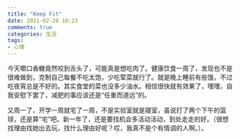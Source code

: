 ```yaml
---
title: "Keep Fit"
date: 2011-02-28 10:23
comments: true
categories: 生活
tags: 
- 心情 
---
```


今天嚼口香糖竟然咬到舌头了，可能真是想吃肉了。健康饮食一周了，发现也不是很难做到，克制自己每餐不吃太饱，少吃荤菜就行了。就是晚上睡前有些饿，不过吃夜宵总是不好的。其实食堂的菜也没多少油水。相信很快就有效果了，嘿嘿，自我安慰下罢了，减肥的事应该还是“任重而道远”的。

又周一了，开学一周就宅了一周，不是实验室就是寝室，虽说打了两个下午的篮球，还是算“宅”吧。新一年了，还是要找机会多活动活动，到处走走的好。（很想找理由找她出去玩，找什么理由好呢？哎，我真不是个有情调的人啊。）。
